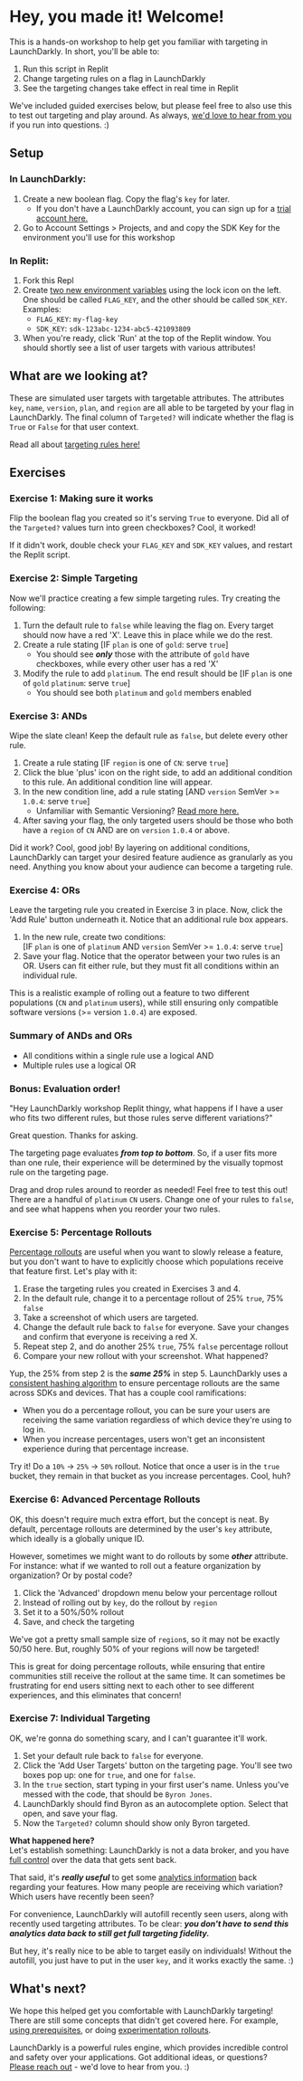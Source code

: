 # Hey, you made it! Welcome!
This is a hands-on workshop to help get you familiar with targeting in LaunchDarkly. In short, you'll be able to:
1. Run this script in Replit
2. Change targeting rules on a flag in LaunchDarkly
3. See the targeting changes take effect in real time in Replit

We've included guided exercises below, but please feel free to also use this to test out targeting and play around. As always, [we'd love to hear from you](https://launchdarkly.com/contact-us/) if you run into questions. :)

## Setup

### In LaunchDarkly:
1. Create a new boolean flag. Copy the flag's `key` for later.
    + If you don't have a LaunchDarkly account, you can sign up for a [trial account here.](https://launchdarkly.com/start-trial/)
3. Go to Account Settings > Projects, and and copy the SDK Key for the environment you'll use for this workshop

### In Replit:
1. Fork this Repl
2. Create [two new environment variables](https://docs.replit.com/programming-ide/storing-sensitive-information-environment-variables) using the lock icon on the left. One should be called `FLAG_KEY`, and the other should be called `SDK_KEY`. Examples:
    + `FLAG_KEY`: `my-flag-key`
    + `SDK_KEY`: `sdk-123abc-1234-abc5-421093809`
3. When you're ready, click 'Run' at the top of the Replit window. You should shortly see a list of user targets with various attributes!

## What are we looking at?
These are simulated user targets with targetable attributes. The attributes `key`, `name`, `version`, `plan`, and `region` are all able to be targeted by your flag in LaunchDarkly. The final column of `Targeted?` will indicate whether the flag is `True` or `False` for that user context.

Read all about [targeting rules here!](https://docs.launchdarkly.com/home/flags/targeting-rules)

## Exercises
### Exercise 1: Making sure it works
Flip the boolean flag you created so it's serving `True` to everyone. Did all of the `Targeted?` values turn into green checkboxes? Cool, it worked!

If it didn't work, double check your `FLAG_KEY` and `SDK_KEY` values, and restart the Replit script.

### Exercise 2: Simple Targeting
Now we'll practice creating a few simple targeting rules. Try creating the following:
1. Turn the default rule to `false` while leaving the flag on. Every target should now have a red 'X'. Leave this in place while we do the rest.
2. Create a rule stating [IF `plan` is one of `gold`: serve `true`]  
    + You should see **_only_** those with the attribute of `gold` have checkboxes, while every other user has a red 'X'
4. Modify the rule to add `platinum`. The end result should be [IF `plan` is one of `gold` `platinum`: serve `true`]
    + You should see both `platinum` and `gold` members enabled

### Exercise 3: ANDs
Wipe the slate clean! Keep the default rule as `false`, but delete every other rule.

1. Create a rule stating [IF `region` is one of `CN`: serve `true`]
2. Click the blue 'plus' icon on the right side, to add an additional condition to this rule. An additional condition line will appear.
3. In the new condition line, add a rule stating [AND `version` SemVer >= `1.0.4`: serve `true`]  
    + Unfamiliar with Semantic Versioning? [Read more here.](https://semver.org/)
4. After saving your flag, the only targeted users should be those who both have a `region` of `CN` AND are on `version` `1.0.4` or above.

Did it work? Cool, good job! By layering on additional conditions, LaunchDarkly can target your desired feature audience as granularly as you need. Anything you know about your audience can become a targeting rule.  

### Exercise 4: ORs
Leave the targeting rule you created in Exercise 3 in place. Now, click the 'Add Rule' button underneath it. Notice that an additional rule box appears.

1. In the new rule, create two conditions:  
    [IF `plan` is one of `platinum`
   AND `version` SemVer >= `1.0.4`:
   serve `true`]
2. Save your flag. Notice that the operator between your two rules is an OR. Users can fit either rule, but they must fit all conditions within an individual rule.

This is a realistic example of rolling out a feature to two different populations (`CN` and `platinum` users), while still ensuring only compatible software versions (>= version `1.0.4`) are exposed.

### Summary of ANDs and ORs
- All conditions within a single rule use a logical AND
- Multiple rules use a logical OR

### Bonus: Evaluation order!
"Hey LaunchDarkly workshop Replit thingy, what happens if I have a user who fits two different rules, but those rules serve different variations?"

Great question. Thanks for asking.

The targeting page evaluates **_from top to bottom_**. So, if a user fits more than one rule, their experience will be determined by the visually topmost rule on the targeting page.

Drag and drop rules around to reorder as needed! Feel free to test this out! There are a handful of `platinum` `CN` users. Change one of your rules to `false`, and see what happens when you reorder your two rules.

### Exercise 5: Percentage Rollouts
[Percentage rollouts](https://docs.launchdarkly.com/home/flags/rollouts) are useful when you want to slowly release a feature, but you don't want to have to explicitly choose which populations receive that feature first. Let's play with it:

1. Erase the targeting rules you created in Exercises 3 and 4.
2. In the default rule, change it to a percentage rollout of 25% `true`, 75% `false`
3. Take a screenshot of which users are targeted.
4. Change the default rule back to `false` for everyone. Save your changes and confirm that everyone is receiving a red X.
5. Repeat step 2, and do another 25% `true`, 75% `false` percentage rollout
6. Compare your new rollout with your screenshot. What happened?

Yup, the 25% from step 2 is the **_same 25%_** in step 5. LaunchDarkly uses a [consistent hashing algorithm](https://docs.launchdarkly.com/sdk/concepts/flag-evaluation-rules#percentage-rollouts) to ensure percentage rollouts are the same across SDKs and devices. That has a couple cool ramifications:

- When you do a percentage rollout, you can be sure your users are receiving the same variation regardless of which device they're using to log in.
- When you increase percentages, users won't get an inconsistent experience during that percentage increase.

Try it! Do a `10%` -> `25%` -> `50%` rollout. Notice that once a user is in the `true` bucket, they remain in that bucket as you increase percentages. Cool, huh?

### Exercise 6: Advanced Percentage Rollouts
OK, this doesn't require much extra effort, but the concept is neat. By default, percentage rollouts are determined by the user's `key` attribute, which ideally is a globally unique ID.

However, sometimes we might want to do rollouts by some **_other_** attribute. For instance: what if we wanted to roll out a feature organization by organization? Or by postal code?

1. Click the 'Advanced' dropdown menu below your percentage rollout
2. Instead of rolling out by `key`, do the rollout by `region`
3. Set it to a 50%/50% rollout
4. Save, and check the targeting

We've got a pretty small sample size of `region`s, so it may not be exactly 50/50 here. But, roughly 50% of your regions will now be targeted!  

This is great for doing percentage rollouts, while ensuring that entire communities still receive the rollout at the same time. It can sometimes be frustrating for end users sitting next to each other to see different experiences, and this eliminates that concern!

### Exercise 7: Individual Targeting
OK, we're gonna do something scary, and I can't guarantee it'll work. 

1. Set your default rule back to `false` for everyone.
2. Click the 'Add User Targets' button on the targeting page. You'll see two boxes pop up: one for `true`, and one for `false`.
3. In the `true` section, start typing in your first user's name. Unless you've messed with the code, that should be `Byron Jones`.
4. LaunchDarkly should find Byron as an autocomplete option. Select that open, and save your flag.
5. Now the `Targeted?` column should show only Byron targeted.

**What happened here?**  
Let's establish something: LaunchDarkly is not a data broker, and you have [full control](https://docs.launchdarkly.com/home/users/attributes#using-private-user-attributes) over the data that gets sent back.

That said, it's **_really useful_** to get some [analytics information](https://docs.launchdarkly.com/sdk/concepts/events) back regarding your features. How many people are receiving which variation? Which users have recently been seen?

For convenience, LaunchDarkly will autofill recently seen users, along with recently used targeting attributes. To be clear: **_you don't have to send this analytics data back to still get full targeting fidelity._**

But hey, it's really nice to be able to target easily on individuals! Without the autofill, you just have to put in the user `key`, and it works exactly the same. :)

## What's next?
We hope this helped get you comfortable with LaunchDarkly targeting! There are still some concepts that didn't get covered here. For example, [using prerequisites](https://docs.launchdarkly.com/home/flags/prerequisites), or doing [experimentation rollouts](https://docs.launchdarkly.com/home/creating-experiments/allocation).

LaunchDarkly is a powerful rules engine, which provides incredible control and safety over your applications. Got additional ideas, or questions? [Please reach out](https://launchdarkly.com/contact-us/) - we'd love to hear from you. :)